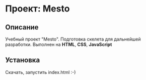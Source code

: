 # Проект: Mesto

## Описание

Учебный проект "Mesto".
Подготовка скелета для дальнейшей разработки. Выполнен на **HTML**, **CSS**, **JavaScript**

## Установка

Скачать, запустить index.html :-)
